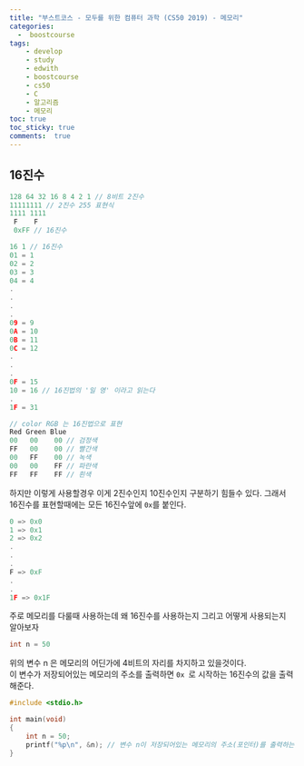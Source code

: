 ```yaml
---
title: "부스트코스 - 모두를 위한 컴퓨터 과학 (CS50 2019) - 메모리"
categories: 
  -  boostcourse
tags: 
    - develop
    - study
    - edwith
    - boostcourse
    - cs50
    - C
    - 알고리즘
    - 메모리
toc: true
toc_sticky: true
comments:  true
---
```


## 16진수

```c
128 64 32 16 8 4 2 1 // 8비트 2진수
11111111 // 2진수 255 표현식
1111 1111
 F    F
 0xFF // 16진수

16 1 // 16진수
01 = 1
02 = 2
03 = 3
04 = 4
.
.
.
.
09 = 9
0A = 10
0B = 11
0C = 12
.
.
.
0F = 15
10 = 16 // 16진법의 '일 영' 이라고 읽는다
.
1F = 31
```

```c
// color RGB 는 16진법으로 표현
Red Green Blue
00   00    00 // 검정색
FF   00    00 // 빨간색
00   FF    00 // 녹색
00   00    FF // 파란색
FF   FF    FF // 흰색
```

하지만 이렇게 사용할경우 이게 2진수인지 10진수인지 구분하기 힘들수 있다. 그래서 16진수를 표현할때에는 모든 16진수앞에 `0x`를 붙인다.

```c
0 => 0x0
1 => 0x1
2 => 0x2
.
.
.
F => 0xF
.
.
1F => 0x1F
```

주로 메모리를 다룰때 사용하는데 왜 16진수를 사용하는지 그리고 어떻게 사용되는지 알아보자

```c
int n = 50
```
위의 변수 n 은 메모리의 어딘가에 4비트의 자리를 차지하고 있을것이다.  
이 변수가 저장되어있는 메모리의 주소를 출력하면 `0x `로 시작하는 16진수의 값을 출력해준다.

```c
#include <stdio.h>

int main(void)
{
    int n = 50;
    printf("%p\n", &n); // 변수 n이 저장되어있는 메모리의 주소(포인터)를 출력하는 문법
}
```